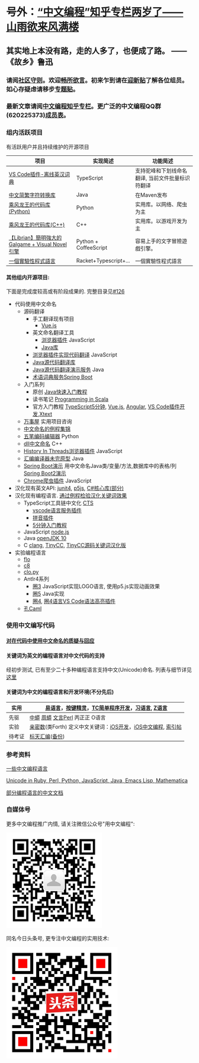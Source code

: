 #  号外：[“中文编程”知乎专栏两岁了——山雨欲来风满楼](https://zhuanlan.zhihu.com/p/91353256)

## 其实地上本没有路，走的人多了，也便成了路。 —— 《故乡》鲁迅

### 请阅[社区守则](CODE_OF_CONDUCT.md)。欢迎[畅所欲言](https://github.com/program-in-chinese/overview/issues)。初来乍到请在[迎新贴](https://github.com/program-in-chinese/overview/issues/2)了解各位组员。如心存疑虑请移步[专题贴](https://github.com/program-in-chinese/overview/issues/44)。
### 最新文章请阅[中文编程知乎专栏](https://zhuanlan.zhihu.com/codeInChinese)。更广泛的中文编程QQ群(620225373)[成员表](qq群/成员表.md)。

### 组内活跃项目
有活跃用户并且持续维护的开源项目

| 项目 | 实现简述 | 功能简述 |
| ------------- | ------------- | ------------- |
| [VS Code插件-离线英汉词典](https://github.com/program-in-chinese/vscode_english_chinese_dictionary) | TypeScript | 支持驼峰和下划线命名翻译, 当前文件批量标识符翻译 |
| [中文简繁字符转换库](https://github.com/program-in-chinese/zhconverter) | Java | 在Maven发布 |
| [乘风龙王的代码库(Python)](https://github.com/cflw/cflw_py) | Python | 实用库。以网络、爬虫为主 |
| [乘风龙王的代码库(C++)](https://github.com/cflw/cflw_cpp) | C++ | 实用库。以游戏开发为主 |
| [【Librian】簡明強大的 Galgame + Visual Novel 引擎](https://github.com/RimoChan/Librian) | Python + CoffeeScript | 容易上手的文字冒險遊戲引擎。 |
| [一個實驗性程式語言](https://gitlab.com/the-language/the-language/) | Racket+Typescript+... | 一個實驗性程式語言 |

#### 其他组内开源项目:

下面是完成度较高或有阶段成果的. 完整目录见[#126](https://github.com/program-in-chinese/overview/issues/126)
- 代码使用中文命名
  - 源码翻译
    - 手工翻译现有项目
      - [Vue.js](https://github.com/program-in-chinese/vue/tree/translate-source)
    - 英文命名翻译工具
      - [浏览器插件](https://github.com/program-in-chinese/webextension_english_chinese_dictionary) JavaScript
      - [Java库](https://github.com/program-in-chinese/english-chinese-dictionary)
    - [浏览器插件实现代码翻译](https://github.com/program-in-chinese/webextension_github_code_translator) JavaScript
    - [Java源代码翻译库](https://github.com/program-in-chinese/java_code_translator)
    - [Java源代码翻译演示服务](https://github.com/program-in-chinese/code_translator_service) Java
    - [术语词典服务Spring Boot](https://github.com/program-in-chinese/programming_term_dictionary)
  - 入门系列
    - 原创 [Java快速入门教程](https://github.com/program-in-chinese/java_in_hours_chn)
    - 读书笔记 [Programming in Scala](https://github.com/program-in-chinese/Programming_in_Scala_study_notes_zh)
    - 官方入门教程 [TypeScript5分钟](https://github.com/program-in-chinese/typescript_in_5_min_zh), [Vue.js](https://github.com/program-in-chinese/vuejs_guide_zh), [Angular](https://github.com/program-in-chinese/angular_official_tutorial_zh), [VS Code插件开发](https://github.com/program-in-chinese/vscode_helloWorld),[Xtext](https://github.com/program-in-chinese/xtext_tutorial_15_min_zh)
  - [万事屋](https://github.com/program-in-chinese/house_of_10000_business) 实用项目咨询
  - [中文命名的例程集锦](https://github.com/program-in-chinese/study)
  - [五笔编码编辑器](https://github.com/program-in-chinese/wubi_code_editor) Python
  - [dll中文命名](https://github.com/program-in-chinese/MathLibraryAndClient_with_API_in_Chinese) C++
  - [History In Threads浏览器插件](https://github.com/program-in-chinese/HistoryInThreads_WebExtension) JavaScript
  - [汇编编译器未完原型](https://github.com/program-in-chinese/assembler-in-chinese-experiment) Java
  - [Spring Boot演示](https://github.com/program-in-chinese/jinxiaocun) 用中文命名Java类/变量/方法,数据库中的表格/列 [Spring Boot2演示](https://github.com/program-in-chinese/spring_boot_hello_zh)
  - [Chrome爬虫插件](https://github.com/program-in-chinese/ChromeCrawlerWildSpider) JavaScript
- 汉化现有英文API: [junit4](https://github.com/program-in-chinese/junit4_in_chinese), [p5js](https://github.com/program-in-chinese/p5js_in_chinese), [C#核心库(部分)](https://github.com/program-in-chinese/HuanXiang)
- 汉化现有编程语言. [通过例程检验汉化关键词效果](https://github.com/program-in-chinese/demo_keyword_design_by_code)
  - TypeScript工具链中文化 [CTS](https://github.com/program-in-chinese/CTS)
    - [vscode语言服务插件](https://github.com/program-in-chinese/vsc_cts)
    - [拼音插件](https://github.com/program-in-chinese/vscpinyin)
    - [5分钟入门教程](https://github.com/program-in-chinese/cts_in_5_min)
  - JavaScript [node.js](https://github.com/program-in-chinese/zwnode)
  - Java [openJDK 10](https://github.com/program-in-chinese/cn_jdk10)
  - C [clang](https://github.com/program-in-chinese/cnlang), [TinyCC](https://github.com/program-in-chinese/tinycc_cn), [TinyCC源码关键词汉化版](https://github.com/program-in-chinese/tinycc_zh)
- 实验编程语言
  - [flo](https://github.com/program-in-chinese/flo)
  - [c8](https://github.com/program-in-chinese/C8)
  - [clo.py](https://github.com/program-in-chinese/clo.py)
  - Antlr4系列
    - [圈3](https://github.com/program-in-chinese/quan3) JavaScript实现LOGO语言, 使用p5.js实现动画效果
    - [圈5](https://github.com/program-in-chinese/quan5) Java实现
    - [圈4](https://github.com/program-in-chinese/quan4), [圈4语言VS Code语法高亮插件](https://github.com/program-in-chinese/quan4-highlighter)
  - [孔Caml](https://github.com/program-in-chinese/CoCaml)

### 使用中文编写代码

#### [对在代码中使用中文命名的质疑与回应](https://github.com/program-in-chinese/team_website/blob/master/docs/_posts/2017-10-27-%E5%AF%B9%E5%9C%A8%E4%BB%A3%E7%A0%81%E4%B8%AD%E4%BD%BF%E7%94%A8%E4%B8%AD%E6%96%87%E5%91%BD%E5%90%8D%E7%9A%84%E8%B4%A8%E7%96%91%E4%B8%8E%E5%9B%9E%E5%BA%94.markdown)

#### 关键词为英文的编程语言对中文代码的支持

经初步测试, 已有至少二十多种编程语言支持中文(Unicode)命名. 列表与细节详见[这里](https://github.com/program-in-chinese/team_website/blob/master/_posts/2017-10-23-%E5%9C%A8%E5%90%84%E7%A7%8D%E7%BC%96%E7%A8%8B%E8%AF%AD%E8%A8%80%E4%B8%AD%E4%BD%BF%E7%94%A8%E4%B8%AD%E6%96%87%E5%91%BD%E5%90%8D.markdown)

#### 关键词为中文的编程语言和开发环境(不分先后)

| 实用 | [易语言](http://www.dywt.com.cn/)，[按键精灵](http://www.anjian.com/)，[TC简单程序开发](http://www1.tyuyan.net/)，[习语言](http://blog.163.com/xiyuyan@yeah/), [Z语言](http://www.zyuyan.org/) |
| ------------- | ------------- |
| 先驱 | [中蟒](http://www.chinesepython.org/) [周蟒](https://code.google.com/archive/p/zhpy/) [文言Perl](https://github.com/audreyt/lingua-sinica-perlyuyan) 丙正正 O语言 |
| 实验 | [亲密数](http://www.qinmishu.org/article/rmd/mylangwhirlwindintro.html)(类Forth) 定义中文关键词：[iOS开发](https://github.com/uxyheaven/yi-ios)，[iOS中文编程](https://github.com/xueyongwei/ePlus), [索引帖](https://github.com/program-in-chinese/overview/issues/25) |
| 待考证 | [标天汇编](http://www.onlinedown.net/soft/50298.htm)([备份](http://www.jgegd.com/biaotian/btasm/btasm.zip)) |

### 参考资料
[一些中文编程语言](http://www.raychase.net/758)

[Unicode in Ruby, Perl, Python, JavaScript, Java, Emacs Lisp, Mathematica](http://xahlee.info/comp/unicode_support_ruby_python_elisp.html)

[部分编程语言的中文文档](部分编程语言的中文文档.md)

### 自媒体号

更多中文编程推广内情, 请关注微信公众号"用中文编程":

![微信公众号二维码](图标/二维码/微信公众号.jpg)

同名今日头条号, 更专注中文编程的实用技术:

<img src="图标/二维码/今日头条.jpeg" alt="今日头条二维码" width="300" height="300">


